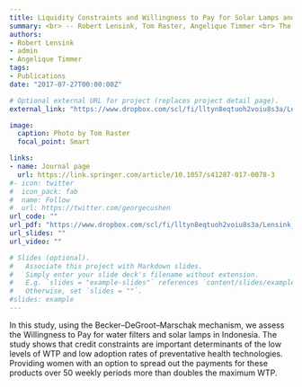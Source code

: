 ```yaml
---
title: Liquidity Constraints and Willingness to Pay for Solar Lamps and Water Filters in Jakarta
summary: <br> -- Robert Lensink, Tom Raster, Angelique Timmer <br> The European Journal of Development Research (2018) <br> <br> In this study, using the Becker–DeGroot–Marschak mechanism, we assess the Willingness to Pay for water filters and solar lamps in Indonesia. The study shows that credit constraints are important determinants of the low levels of WTP and low adoption rates of preventative health technologies. Providing women with an option to spread out the payments for these products over 50 weekly periods more than doubles the maximum WTP.
authors:
- Robert Lensink
- admin
- Angelique Timmer
tags:
- Publications
date: "2017-07-27T00:00:00Z"

# Optional external URL for project (replaces project detail page).
external_link: "https://www.dropbox.com/scl/fi/lltyn8eqtuoh2voiu8s3a/Lensink_Raster_Timmer_2017_Liquidity-Constraints-and-Willingness-to-Pay-for-Solar-Lamps-and-Water-Filters-in-Jakarta.pdf?rlkey=2zs3qsxio2x4849ipge4t2yar&dl=0"

image:
  caption: Photo by Tom Raster
  focal_point: Smart

links:
- name: Journal page
  url: https://link.springer.com/article/10.1057/s41287-017-0078-3
#- icon: twitter
#  icon_pack: fab
#  name: Follow
#  url: https://twitter.com/georgecushen
url_code: ""
url_pdf: "https://www.dropbox.com/scl/fi/lltyn8eqtuoh2voiu8s3a/Lensink_Raster_Timmer_2017_Liquidity-Constraints-and-Willingness-to-Pay-for-Solar-Lamps-and-Water-Filters-in-Jakarta.pdf?rlkey=2zs3qsxio2x4849ipge4t2yar&dl=0"
url_slides: ""
url_video: ""

# Slides (optional).
#   Associate this project with Markdown slides.
#   Simply enter your slide deck's filename without extension.
#   E.g. `slides = "example-slides"` references `content/slides/example-slides.md`.
#   Otherwise, set `slides = ""`.
#slides: example
---
```


In this study, using the Becker–DeGroot–Marschak mechanism, we assess the Willingness to Pay for water filters and solar lamps in Indonesia. The study shows that credit constraints are important determinants of the low levels of WTP and low adoption rates of preventative health technologies. Providing women with an option to spread out the payments for these products over 50 weekly periods more than doubles the maximum WTP.
